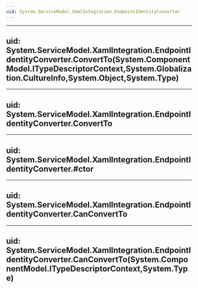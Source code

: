 ```yaml
---
uid: System.ServiceModel.XamlIntegration.EndpointIdentityConverter
---
```


---
uid: System.ServiceModel.XamlIntegration.EndpointIdentityConverter.ConvertTo(System.ComponentModel.ITypeDescriptorContext,System.Globalization.CultureInfo,System.Object,System.Type)
---

---
uid: System.ServiceModel.XamlIntegration.EndpointIdentityConverter.ConvertTo
---

---
uid: System.ServiceModel.XamlIntegration.EndpointIdentityConverter.#ctor
---

---
uid: System.ServiceModel.XamlIntegration.EndpointIdentityConverter.CanConvertTo
---

---
uid: System.ServiceModel.XamlIntegration.EndpointIdentityConverter.CanConvertTo(System.ComponentModel.ITypeDescriptorContext,System.Type)
---
